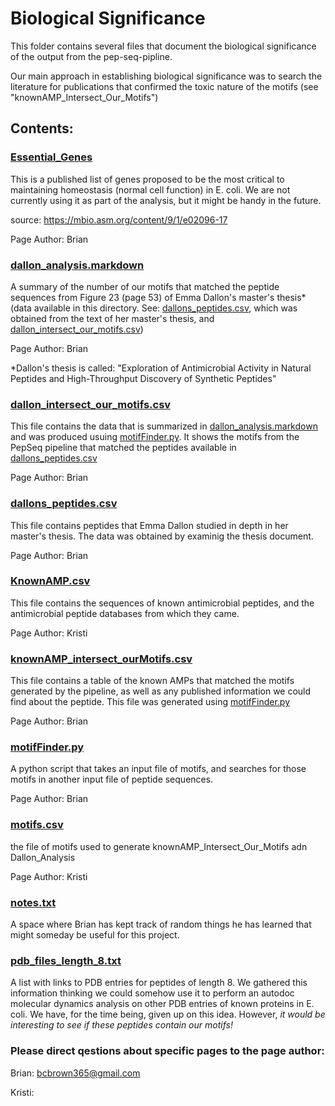 # Biological Significance

This folder contains several files that document the biological significance of the output from the pep-seq-pipline.

Our main approach in establishing biological significance was to search the literature for publications that confirmed the toxic nature of the motifs (see "knownAMP_Intersect_Our_Motifs")

## Contents:

### [Essential_Genes](../biological_significance/Essential_Genes.txt)

This is a published list of genes proposed to be the most critical to maintaining homeostasis (normal cell function) in E. coli. We are not currently using it as part of the analysis, but it might be handy in the future.

source: https://mbio.asm.org/content/9/1/e02096-17

Page Author: Brian

### [dallon_analysis.markdown](../biological_significance/dallon_analysis.markdown)

A summary of the number of our motifs that matched the peptide sequences from Figure 23 (page 53) of Emma Dallon's master's thesis* (data available in this directory. See: [dallons_peptides.csv](../biological_significance/dallons_peptides.csv), which was obtained from the text of her master's thesis, and [dallon_intersect_our_motifs.csv](../biological_significance/dallon_intersect_our_motifs.csv))

Page Author: Brian

*Dallon's thesis is called: "Exploration of Antimicrobial Activity in Natural Peptides and High-Throughput Discovery of Synthetic Peptides"

### [dallon_intersect_our_motifs.csv](../biological_significance/dallon_intersect_our_motifs.csv)

This file contains the data that is summarized in [dallon_analysis.markdown](../biological_significance/dallon_analysis.markdown) and was produced usuing [motifFinder.py](../biological_significance/motifFinder.py). It shows the motifs from the PepSeq pipeline that matched the peptides available in [dallons_peptides.csv](../biological_significance/dallons_peptides.csv)

Page Author: Brian

### [dallons_peptides.csv](../biological_significance/dallons_peptides.csv)

This file contains peptides that Emma Dallon studied in depth in her master's thesis. The data was obtained by examinig the thesis document.

Page Author: Brian


### [KnownAMP.csv](../biological_significance/knownAMP.csv)

This file contains the sequences of known antimicrobial peptides, and the antimicrobial peptide databases from which they came.

Page Author: Kristi

### [knownAMP_intersect_ourMotifs.csv](../biological_significance/knownAMP_intersect_ourMotifs.csv)

This file contains a table of the known AMPs that matched the motifs generated by the pipeline, as well as any published information we could find about the peptide. This file was generated using [motifFinder.py](../biological_significance/motifFinder.py)

Page Author: Brian

### [motifFinder.py](../biological_significance/motifFinder.py)

A python script that takes an input file of motifs, and searches for those motifs in another input file of peptide sequences.

Page Author: Brian

### [motifs.csv](../biological_significance/motifs.csv)

the file of motifs used to generate knownAMP_Intersect_Our_Motifs adn Dallon_Analysis

Page Author: Kristi

### [notes.txt](../biological_significance/notes.txt)

A space where Brian has kept track of random things he has learned that might someday be useful for this project.

### [pdb_files_length_8.txt](../biological_significance/pdb_files_length_8.txt)

A list with links to PDB entries for peptides of length 8. We gathered this information thinking we could somehow use it to perform an autodoc molecular dynamics analysis on other PDB entries of known proteins in E. coli. We have, for the time being, given up on this idea. However, *it would be interesting to see if these peptides contain our motifs!*

### Please direct qestions about specific pages to the page author:

Brian: bcbrown365@gmail.com

Kristi:

